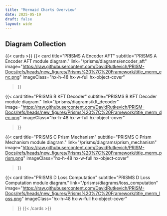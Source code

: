 ```yaml
---
title: "Mermaid Charts Overview"
date: 2025-05-19
draft: false
layout: wide
---
```


## Diagram Collection

{{< cards >}}
  {{< card
        title="PRISMS A Encoder AFT"
        subtitle="PRISMS A Encoder AFT module diagram."
        link="/prisms/diagrams/encoder_aft"
        image="https://raw.githubusercontent.com/DavidRutkevich/PRISM-Docs/refs/heads/new_figures/Prisms%20%7C%20Framework/title_merm_enc.png"
        imageClass="hx-h-48 hx-w-full hx-object-cover"
  >}}
  
  {{< card
        title="PRISMS B KFT Decoder"
        subtitle="PRISMS B KFT Decoder module diagram."
        link="/prisms/diagrams/kft_decoder"
        image="https://raw.githubusercontent.com/DavidRutkevich/PRISM-Docs/refs/heads/new_figures/Prisms%20%7C%20Framework/title_merm_dec.png" 
        imageClass="hx-h-48 hx-w-full hx-object-cover"
  >}}
  
  {{< card
        title="PRISMS C Prism Mechanism"
        subtitle="PRISMS C Prism Mechanism module diagram."
        link="/prisms/diagrams/prism_mechanism"
        image="https://raw.githubusercontent.com/DavidRutkevich/PRISM-Docs/refs/heads/new_figures/Prisms%20%7C%20Framework/title_merm_prism.png"
        imageClass="hx-h-48 hx-w-full hx-object-cover"
  >}}
  
  {{< card
        title="PRISMS D Loss Computation"
        subtitle="PRISMS D Loss Computation module diagram."
        link="/prisms/diagrams/loss_computation"
        image="https://raw.githubusercontent.com/DavidRutkevich/PRISM-Docs/refs/heads/new_figures/Prisms%20%7C%20Framework/title_merm_loss.png"
        imageClass="hx-h-48 hx-w-full hx-object-cover"
  >}}
{{< /cards >}}
